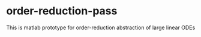 # order-reduction-pass
This is matlab prototype for order-reduction abstraction of large linear ODEs
